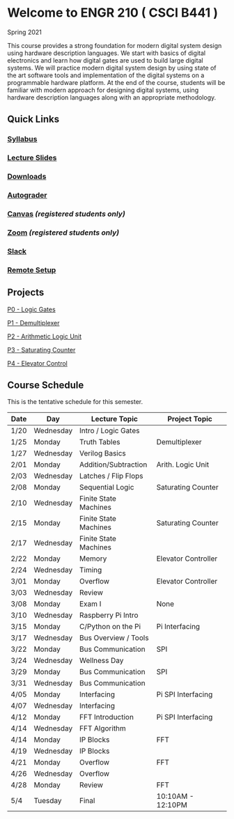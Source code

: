 
# Welcome to ENGR 210 ( CSCI B441 )

Spring 2021 

This course provides a strong foundation for modern digital system design using hardware description languages. We start with basics of digital electronics and learn how digital gates are used to build large digital systems. We will practice modern digital system design by using state of the art software tools and implementation of the digital systems on a programmable hardware platform.  At the end of the course, students will be familiar with modern approach for designing digital systems, using hardware description languages along with an appropriate methodology.

## Quick Links

### [Syllabus](syllabus.md)

### [Lecture Slides](http://github.com/engr210/lecture_slides)

### [Downloads](http://github.com/engr210/downloads) 

### [Autograder](https://autograder.sice.indiana.edu) 

### [Canvas](https://iu.instructure.com/courses/1947790) _(registered students only)_

### [Zoom](https://iu.zoom.us/j/86581937943) _(registered students only)_

### [Slack](engr210-sp21.slack.com)

### [Remote Setup](https://uisapp2.iu.edu/confluence-prd/pages/viewpage.action?pageId=280461906)
<!--
[RED Desktop](https://docs.google.com/document/d/1GuOK0B6Irj_u6LjxMiwTBXgFvxtb-kuTXEFyj7-wQYI)
-->

## Projects

<!-- [P0 - Vivado
Tutorial](https://docs.google.com/document/d/1ydtvsCJaGSUWNMd3byvegsMfa6kRY8q1nOXQNVc5FVE)
-->

[P0 - Logic Gates](https://docs.google.com/document/d/1OZPhRJoNW6variLEV1iyCQ5HWxGvJrfiC3c3eMZx8vo)

[P1 - Demultiplexer](https://docs.google.com/document/d/1o02Y2rexq2IHROQaUYS6GD_TwUbfTaikeP8ysp6FJi8)

[P2 - Arithmetic Logic Unit](https://docs.google.com/document/d/1uhQR3LDZLIDAheTqNy58HJ456uEFfEh4IH7j1ZReyHM/edit?usp=sharing)

<!-- [P3 - Countdown
Timer](https://docs.google.com/document/d/1HnWBiIqMQZvTv-P2DLUMM38fX2hg8FhBwA005HwC-YI/edit?usp=sharing)
-->
[P3 - Saturating Counter](https://docs.google.com/document/d/1JLgk0VguSrih_h3BsMyMtInTJ4Qrl--Hv2jkxK4chZw)

[P4 - Elevator Control](https://docs.google.com/document/d/1IdqlRf4rqOpv0cBeurJ29rpMXwudnfIx8i1Z8IPmqxI/edit?usp=sharing)

<!--
[PX - UART](https://docs.google.com/document/d/1dxm55Ct0wDpdce9y02u2D1DiFJ1YpZUdxzTfeGLi05A/edit?usp=sharing)

[PY - Postfix Calculator](https://docs.google.com/document/d/1ApDEDIPBYUmE_dggMogTmvb7Bb1qxodMbxjTzoPfIqs/edit?usp=sharing)
-->

## Course Schedule

This is the tentative schedule for this semester.

| Date  |   Day     | Lecture Topic         |  Project Topic    | 
| --    |  -----    |   -----               |     -----         | 
| 1/20  | Wednesday | Intro / Logic Gates   |                   |
| 1/25  | Monday    | Truth Tables          | Demultiplexer     |
| 1/27  | Wednesday | Verilog Basics        |                   |
| 2/01  | Monday    | Addition/Subtraction  | Arith. Logic Unit | 
| 2/03  | Wednesday | Latches / Flip Flops  |                   |
| 2/08  | Monday    | Sequential Logic      | Saturating Counter|
| 2/10  | Wednesday | Finite State Machines |                   |
| 2/15  | Monday    | Finite State Machines | Saturating Counter| 
| 2/17  | Wednesday | Finite State Machines |                   |
| 2/22  | Monday    | Memory                | Elevator Controller | 
| 2/24  | Wednesday | Timing                |                   |
| 3/01  | Monday    | Overflow              | Elevator Controller |
| 3/03  | Wednesday | Review                |                   |
| 3/08  | Monday    | Exam I                | None              |
| 3/10  | Wednesday | Raspberry Pi Intro    |                   |
| 3/15  | Monday    | C/Python on the Pi    | Pi Interfacing    |
| 3/17  | Wednesday | Bus Overview / Tools  |                   |
| 3/22  | Monday    | Bus Communication     | SPI               |
| 3/24  | Wednesday | Wellness Day          |                   | 
| 3/29  | Monday    | Bus Communication     | SPI               |
| 3/31  | Wednesday | Bus Communication     |                   |
| 4/05  | Monday    | Interfacing           | Pi SPI Interfacing| 
| 4/07  | Wednesday | Interfacing           |                   |
| 4/12  | Monday    | FFT Introduction      | Pi SPI Interfacing|
| 4/14  | Wednesday | FFT Algorithm         |                   |
| 4/14  | Monday    | IP Blocks             | FFT               |
| 4/19  | Wednesday | IP Blocks             |                   |
| 4/21  | Monday    | Overflow              | FFT               |
| 4/26  | Wednesday | Overflow              |                   | 
| 4/28  | Monday    | Review                | FFT               | 
| 5/4   | Tuesday   | Final                 | 10:10AM - 12:10PM | 
